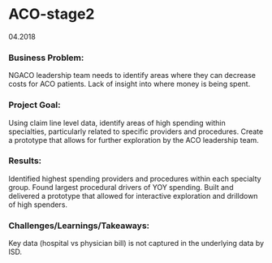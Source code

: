 # ACO-stage2
04.2018

### Business Problem: 
NGACO leadership team needs to identify areas where they can decrease costs for ACO patients. 
Lack of insight into where money is being spent.

### Project Goal:
Using claim line level data, identify areas of high spending within specialties, particularly related to specific providers and procedures.
Create a prototype that allows for further exploration by the ACO leadership team.

### Results:
Identified highest spending providers and procedures within each specialty group.
Found largest procedural drivers of YOY spending.
Built and delivered a prototype that allowed for interactive exploration and drilldown of high spenders.

### Challenges/Learnings/Takeaways: 
Key data (hospital vs physician bill) is not captured in the underlying data by ISD.
